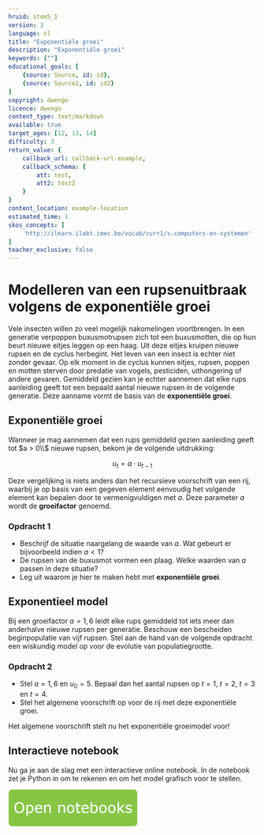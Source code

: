 ```yaml
---
hruid: stem5_1
version: 3
language: nl
title: "Exponentiële groei"
description: "Exponentiële groei"
keywords: [""]
educational_goals: [
    {source: Source, id: id}, 
    {source: Source2, id: id2}
]
copyright: dwengo
licence: dwengo
content_type: text/markdown
available: true
target_ages: [12, 13, 14]
difficulty: 3
return_value: {
    callback_url: callback-url-example,
    callback_schema: {
        att: test,
        att2: test2
    }
}
content_location: example-location
estimated_time: 1
skos_concepts: [
    'http://ilearn.ilabt.imec.be/vocab/curr1/s-computers-en-systemen'
]
teacher_exclusive: false
---
```

# Modelleren van een rupsenuitbraak volgens de exponentiële groei

Vele insecten willen zo veel mogelijk nakomelingen voortbrengen. In een generatie verpoppen buxusmotrupsen zich tot een buxusmotten, die op hun beurt nieuwe eitjes leggen op een haag. Uit deze eitjes kruipen nieuwe rupsen en de cyclus herbegint. Het leven van een insect is echter niet zonder gevaar. Op elk moment in de cyclus kunnen eitjes, rupsen, poppen en motten sterven door predatie van vogels, pesticiden, uithongering of andere gevaren. Gemiddeld gezien kan je echter aannemen dat elke rups aanleiding geeft tot een bepaald aantal nieuwe rupsen in de volgende generatie. Deze aanname vormt de basis van de **exponentiële groei**.

## Exponentiële groei

Wanneer je mag aannemen dat een rups gemiddeld gezien aanleiding geeft tot $a > 0\\$ nieuwe rupsen, bekom je de volgende uitdrukking:

$$u_t = a \cdot u_{t - 1}$$

Deze vergelijking is niets anders dan het recursieve voorschrift van een rij, waarbij je op basis van een gegeven element eenvoudig het volgende element kan bepalen door te vermenigvuldigen met $a$. Deze parameter $a$ wordt de **groeifactor** genoemd.

### Opdracht 1

- Beschrijf de situatie naargelang de waarde van $a$. Wat gebeurt er bijvoorbeeld indien $a < 1$?
- De rupsen van de buxusmot vormen een plaag. Welke waarden van $a$ passen in deze situatie?
- Leg uit waarom je hier te maken hebt met **exponentiële groei**.

## Exponentieel model

Bij een groeifactor $a = 1,6$ leidt elke rups gemiddeld tot iets meer dan anderhalve nieuwe rupsen per generatie. Beschouw een bescheiden beginpopulatie van vijf rupsen. Stel aan de hand van de volgende opdracht een wiskundig model op voor de evolutie van populatiegrootte.

### Opdracht 2

- Stel $a = 1,6$ en $u_0 = 5$. Bepaal dan het aantal rupsen op $t = 1$, $t = 2$, $t = 3$ en $t = 4$.
- Stel het algemene voorschrift op voor de rij met deze exponentiële groei.

Het algemene voorschrift stelt nu het exponentiële groeimodel voor!

## Interactieve notebook

Nu ga je aan de slag met een interactieve online notebook. In de notebook zet je Python in om te rekenen en om het model grafisch voor te stellen.

[![Knop](embed/knop.png "Knop")](https://kiks.ilabt.imec.be/jupyterhub/?id=6010 "Insect exponentieel")
